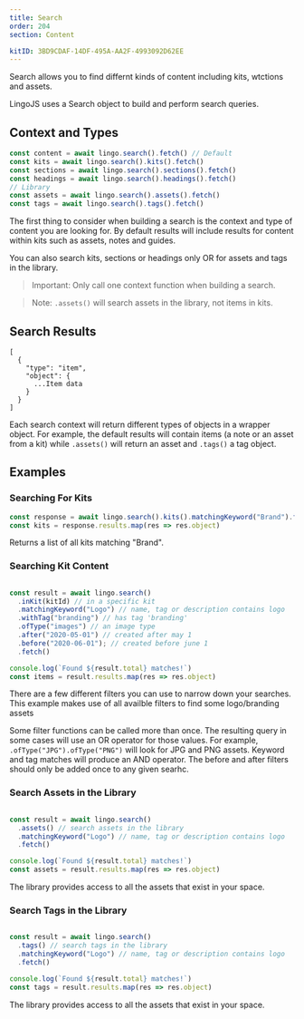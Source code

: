```yaml
---
title: Search
order: 204
section: Content

kitID: 3BD9CDAF-14DF-495A-AA2F-4993092D62EE
---
```



Search allows you to find differnt kinds of content including kits, wtctions and assets.

LingoJS uses a Search object to build and perform search queries.

## Context and Types

```js
const content = await lingo.search().fetch() // Default
const kits = await lingo.search().kits().fetch()
const sections = await lingo.search().sections().fetch()
const headings = await lingo.search().headings().fetch()
// Library
const assets = await lingo.search().assets().fetch()
const tags = await lingo.search().tags().fetch()

```

 The first thing to consider when building a search is the context and type of content you are looking for. By default results will include results for content within kits such as assets, notes and guides.

 You can also search kits, sections or headings only OR for assets and tags in the library.

 > Important: Only call one context function when building a search.

 > Note: `.assets()` will search assets in the library, not items in kits.

## Search Results

```
[
  {
    "type": "item",
    "object": {
      ...Item data
    }
  }
]
```

Each search context will return different types of objects in a wrapper object. For example, the default results will contain items (a note or an asset from a kit) while `.assets()` will return an asset and `.tags()` a tag object.

## Examples

### Searching For Kits

```js
const response = await lingo.search().kits().matchingKeyword("Brand").fetch()
const kits = response.results.map(res => res.object)
```

Returns a list of all kits matching "Brand".

### Searching Kit Content

```js

const result = await lingo.search()
  .inKit(kitId) // in a specific kit
  .matchingKeyword("Logo") // name, tag or description contains logo
  .withTag("branding") // has tag 'branding'
  .ofType("images") // an image type
  .after("2020-05-01") // created after may 1
  .before("2020-06-01"); // created before june 1
  .fetch()

console.log(`Found ${result.total} matches!`)
const items = result.results.map(res => res.object)
```



There are a few different filters you can use to narrow down your searches. This example makes use of all availble filters to find some logo/branding assets

Some filter functions can be called more than once. The resulting query in some cases will use an OR operator for those values. For example, `.ofType("JPG").ofType("PNG")` will look for JPG and PNG assets. Keyword and tag matches will produce an AND operator. The before and after filters should only be added once to any given searhc.

### Search Assets in the Library

```js

const result = await lingo.search()
  .assets() // search assets in the library
  .matchingKeyword("Logo") // name, tag or description contains logo
  .fetch()

console.log(`Found ${result.total} matches!`)
const assets = result.results.map(res => res.object)
```

The library provides access to all the assets that exist in your space.


### Search Tags in the Library

```js

const result = await lingo.search()
  .tags() // search tags in the library
  .matchingKeyword("Logo") // name, tag or description contains logo
  .fetch()

console.log(`Found ${result.total} matches!`)
const tags = result.results.map(res => res.object)
```

The library provides access to all the assets that exist in your space.
